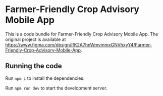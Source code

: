 
  # Farmer-Friendly Crop Advisory Mobile App

  This is a code bundle for Farmer-Friendly Crop Advisory Mobile App. The original project is available at https://www.figma.com/design/lfK2A7hnWmvmmxGNVhxyY4/Farmer-Friendly-Crop-Advisory-Mobile-App.

  ## Running the code

  Run `npm i` to install the dependencies.

  Run `npm run dev` to start the development server.
  